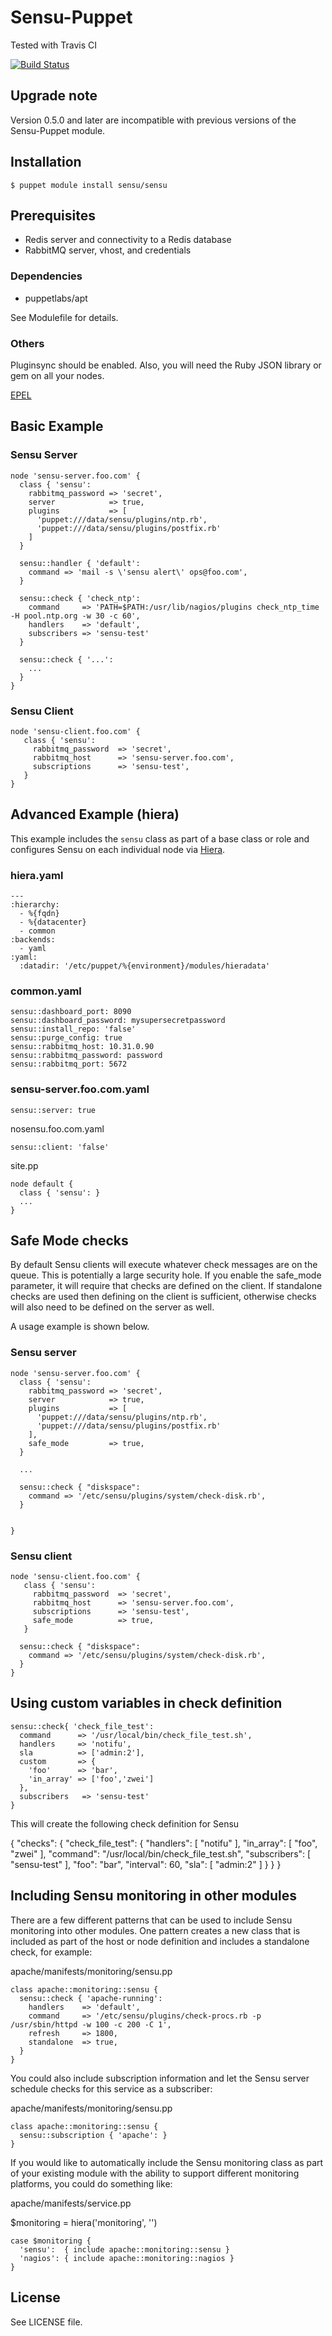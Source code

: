 # Sensu-Puppet

Tested with Travis CI

[![Build Status](https://travis-ci.org/sensu/sensu-puppet.png)](https://travis-ci.org/sensu/sensu-puppet)

## Upgrade note
Version 0.5.0 and later are incompatible with previous versions of the
Sensu-Puppet module.

## Installation

    $ puppet module install sensu/sensu

## Prerequisites
- Redis server and connectivity to a Redis database
- RabbitMQ server, vhost, and credentials

### Dependencies

- puppetlabs/apt

See Modulefile for details.

### Others

Pluginsync should be enabled. Also, you will need the Ruby JSON library
or gem on all your nodes.

[EPEL](http://mirrors.kernel.org/fedora-epel/6/x86_64/rubygem-json-1.4.6-1.el6.x86_64.rpm)

## Basic Example

### Sensu Server

    node 'sensu-server.foo.com' {
      class { 'sensu':
        rabbitmq_password => 'secret',
        server            => true,
        plugins           => [
          'puppet:///data/sensu/plugins/ntp.rb',
          'puppet:///data/sensu/plugins/postfix.rb'
        ]
      }

      sensu::handler { 'default':
        command => 'mail -s \'sensu alert\' ops@foo.com',
      }

      sensu::check { 'check_ntp':
        command     => 'PATH=$PATH:/usr/lib/nagios/plugins check_ntp_time -H pool.ntp.org -w 30 -c 60',
        handlers    => 'default',
        subscribers => 'sensu-test'
      }

      sensu::check { '...':
        ...
      }
    }


### Sensu Client

    node 'sensu-client.foo.com' {
       class { 'sensu':
         rabbitmq_password  => 'secret',
         rabbitmq_host      => 'sensu-server.foo.com',
         subscriptions      => 'sensu-test',
       }
    }

## Advanced Example (hiera)
This example includes the `sensu` class as part of a base class or role
and configures Sensu on each individual node via
[Hiera](http://docs.puppetlabs.com/#hierahiera1).

### hiera.yaml

    ---
    :hierarchy:
      - %{fqdn}
      - %{datacenter}
      - common
    :backends:
      - yaml
    :yaml:
      :datadir: '/etc/puppet/%{environment}/modules/hieradata'

### common.yaml

    sensu::dashboard_port: 8090
    sensu::dashboard_password: mysupersecretpassword
    sensu::install_repo: 'false'
    sensu::purge_config: true
    sensu::rabbitmq_host: 10.31.0.90
    sensu::rabbitmq_password: password
    sensu::rabbitmq_port: 5672

### sensu-server.foo.com.yaml

    sensu::server: true

nosensu.foo.com.yaml

    sensu::client: 'false'

site.pp

    node default {
      class { 'sensu': }
      ...
    }

## Safe Mode checks

By default Sensu clients will execute whatever check messages are on the
queue.  This is potentially a large security hole.
If you enable the safe_mode parameter, it will require that checks are
defined on the client.  If standalone checks are used then defining on
the client is sufficient, otherwise checks will also need to be defined
on the server as well.

A usage example is shown below.

### Sensu server

    node 'sensu-server.foo.com' {
      class { 'sensu':
        rabbitmq_password => 'secret',
        server            => true,
        plugins           => [
          'puppet:///data/sensu/plugins/ntp.rb',
          'puppet:///data/sensu/plugins/postfix.rb'
        ],
        safe_mode         => true,
      }

      ...

      sensu::check { "diskspace":
        command => '/etc/sensu/plugins/system/check-disk.rb',
      }
 

    }

### Sensu client

    node 'sensu-client.foo.com' {
       class { 'sensu':
         rabbitmq_password  => 'secret',
         rabbitmq_host      => 'sensu-server.foo.com',
         subscriptions      => 'sensu-test',
         safe_mode          => true,
       }

      sensu::check { "diskspace":
        command => '/etc/sensu/plugins/system/check-disk.rb',
      }
    }
    

## Using custom variables in check definition

    sensu::check{ 'check_file_test':
      command      => '/usr/local/bin/check_file_test.sh',
      handlers     => 'notifu',
      sla          => ['admin:2'],
      custom       => {
        'foo'      => 'bar',
        'in_array' => ['foo','zwei']
      },
      subscribers   => 'sensu-test'
    }

This will create the following check definition for Sensu

  {
    "checks": {
      "check_file_test": {
        "handlers": [
          "notifu"
        ],
        "in_array": [
          "foo",
          "zwei"
        ],
        "command": "/usr/local/bin/check_file_test.sh",
        "subscribers": [
          "sensu-test"
        ],
        "foo": "bar",
        "interval": 60,
        "sla": [
          "admin:2"
        ]
      }
    }
  }


## Including Sensu monitoring in other modules

There are a few different patterns that can be used to include Sensu
monitoring into other modules. One pattern creates a new class that is
included as part of the host or node definition and includes a
standalone check, for example:

apache/manifests/monitoring/sensu.pp

    class apache::monitoring::sensu {
      sensu::check { 'apache-running':
        handlers    => 'default',
        command     => '/etc/sensu/plugins/check-procs.rb -p /usr/sbin/httpd -w 100 -c 200 -C 1',
        refresh     => 1800,
        standalone  => true,
      }
    }

You could also include subscription information and let the Sensu server
schedule checks for this service as a subscriber:

apache/manifests/monitoring/sensu.pp

    class apache::monitoring::sensu {
      sensu::subscription { 'apache': }
    }

If you would like to automatically include the Sensu monitoring class as
part of your existing module with the ability to support different
monitoring platforms, you could do something like:

apache/manifests/service.pp

$monitoring = hiera('monitoring', '')

    case $monitoring {
      'sensu':  { include apache::monitoring::sensu }
      'nagios': { include apache::monitoring::nagios }
    }


## License

See LICENSE file.

